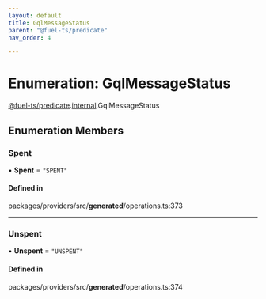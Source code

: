 ```yaml
---
layout: default
title: GqlMessageStatus
parent: "@fuel-ts/predicate"
nav_order: 4

---
```


# Enumeration: GqlMessageStatus

[@fuel-ts/predicate](../index.md).[internal](../namespaces/internal.md).GqlMessageStatus

## Enumeration Members

### Spent

• **Spent** = ``"SPENT"``

#### Defined in

packages/providers/src/__generated__/operations.ts:373

___

### Unspent

• **Unspent** = ``"UNSPENT"``

#### Defined in

packages/providers/src/__generated__/operations.ts:374
